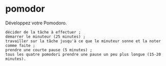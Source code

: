 # pomodor
Développez votre Pomodoro.

    décider de la tâche à effectuer ;
    démarrer le minuteur (25 minutes) ;
    travailler sur la tâche jusqu'à ce que le minuteur sonne et la noter comme faite ;
    prendre une courte pause (5 minutes) ;
    tous les quatre pomodori prendre une pause un peu plus longue (15-20 minutes).

